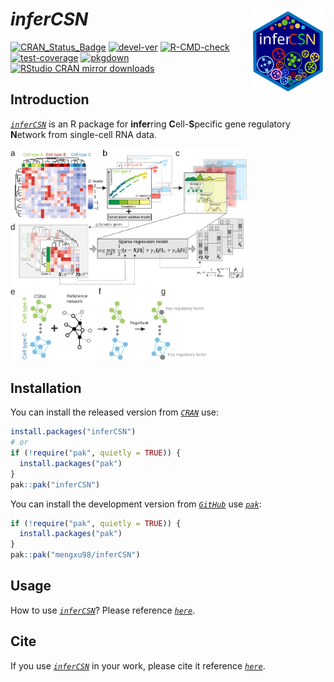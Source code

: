 # ***inferCSN*** <img src="man/figures/logo.svg" align="right" width="120"/>

<!-- badges: start -->

[![CRAN_Status_Badge](https://www.r-pkg.org/badges/version/inferCSN)](https://github.com/cran/inferCSN) [![devel-ver](https://img.shields.io/github/r-package/v/mengxu98/inferCSNplus?label=devel-ver)](https://github.com/mengxu98/inferCSNplus/blob/main/DESCRIPTION) [![R-CMD-check](https://github.com/mengxu98/inferCSN/actions/workflows/R-CMD-check.yaml/badge.svg)](https://github.com/mengxu98/inferCSN/actions/workflows/R-CMD-check.yaml) [![test-coverage](https://github.com/mengxu98/inferCSN/actions/workflows/test-coverage.yaml/badge.svg)](https://github.com/mengxu98/inferCSN/actions/workflows/test-coverage.yaml) [![pkgdown](https://github.com/mengxu98/inferCSN/actions/workflows/pkgdown.yaml/badge.svg)](https://mengxu98.github.io/inferCSN/reference/index.html) [![RStudio CRAN mirror downloads](http://cranlogs.r-pkg.org/badges/grand-total/inferCSN)](https://CRAN.R-project.org/package=inferCSN)

<!-- badges: end -->

## **Introduction**

[*`inferCSN`*](https://mengxu98.github.io/inferCSN/) is an R package for **infer**ring **C**ell-**S**pecific gene regulatory **N**etwork from single-cell RNA data.

<img src="man/figures/inferCSN.svg" width="75%"/>

## **Installation**

You can install the released version from [*`CRAN`*](https://github.com/cran) use:

``` r
install.packages("inferCSN")
# or
if (!require("pak", quietly = TRUE)) {
  install.packages("pak")
}
pak::pak("inferCSN")
```

You can install the development version from [*`GitHub`*](https://github.com/mengxu98/inferCSN) use [*`pak`*](https://github.com/r-lib/pak):

``` r
if (!require("pak", quietly = TRUE)) {
  install.packages("pak")
}
pak::pak("mengxu98/inferCSN")
```

## **Usage**

How to use [*`inferCSN`*](https://mengxu98.github.io/inferCSN/)? Please reference [*`here`*](https://mengxu98.github.io/inferCSN/reference/index.html).

## **Cite**

If you use [*`inferCSN`*](https://github.com/mengxu98/inferCSN) in your work, please cite it reference [*`here`*](https://github.com/mengxu98/inferCSN/blob/main/src/README.cpp).
